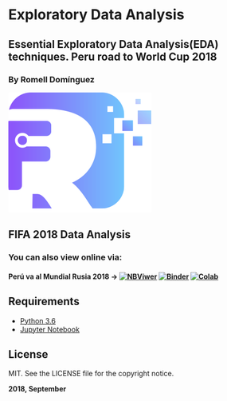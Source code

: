 # Exploratory Data Analysis

## Essential Exploratory Data Analysis(EDA) techniques. Peru road to World Cup 2018 

### By Romell Domínguez
[![](snapshot/icono.png)](https://www.romellfudi.com/)

## FIFA 2018 Data Analysis

### You can also view online via:

#### Perú va al Mundial Rusia 2018 -> [![NBViwer](https://img.shields.io/badge/display-nbviwer-blue.svg)](http://nbviewer.jupyter.org/github/romellfudi/ExploratoryDataAnalysis/blob/master/Peru%20Al%20Mundial.ipynb) [![Binder](https://mybinder.org/badge.svg)](https://mybinder.org/v2/gh/romellfudi/ExploratoryDataAnalysis/master?filepath=Peru%2520Al%2520Mundial.ipynb) [![Colab](https://colab.research.google.com/assets/colab-badge.svg)](https://colab.research.google.com/github/romellfudi/ExploratoryDataAnalysis/blob/master/Peru%20Al%20Mundial.ipynb)

## Requirements

* [Python 3.6](https://www.python.org/downloads/release/python-360/)
* [Jupyter Notebook](http://jupyter.org/)

## License

MIT. See the LICENSE file for the copyright notice.

**2018, September**